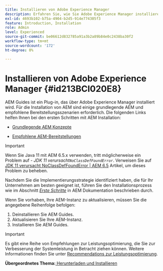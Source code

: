 ```yaml
---
title: Installieren von Adobe Experience Manager
description: Erfahren Sie, wie Sie Adobe Experience Manager installieren
exl-id: 4693b102-b75a-4904-b2d5-914e774305f3
feature: Introduction, Installation
role: Admin
level: Experienced
source-git-commit: be06612d832785a91a3b2a89b84e0c2438ba30f2
workflow-type: tm+mt
source-wordcount: '172'
ht-degree: 0%

---
```


# Installieren von Adobe Experience Manager {#id213BCI020E8}

AEM Guides ist ein Plug-in, das über Adobe Experience Manager installiert wird. Für die Installation von AEM sind einige grundlegende AEM und empfohlene Bereitstellungsszenarien erforderlich. Die folgenden Links helfen Ihnen bei den ersten Schritten mit AEM Installation:

- [Grundlegende AEM Konzepte](https://helpx.adobe.com/experience-manager/6-5/sites/deploying/using/deploy.html#BasicConcepts)

- [Empfohlene AEM-Bereitstellungen](https://helpx.adobe.com/experience-manager/6-5/sites/deploying/using/recommended-deploys.html)


>[!IMPORTANT]
>
> Wenn Sie Java 11 mit AEM 6.5.x verwenden, tritt möglicherweise ein Problem auf - *JDK 11 verursacht`NoClassDefFoundError`*. Verweisen Sie auf [JDK 11 verursacht NoClassDefFoundError \| AEM 6.5](https://helpx.adobe.com/experience-manager/kb/jdk-11-causes-noclassdeffounderror---aem-6-5.html) Artikel, um dieses Problem zu beheben.

Nachdem Sie die Implementierungsstrategie identifiziert haben, die für Ihr Unternehmen am besten geeignet ist, führen Sie den Installationsprozess wie im Abschnitt *[Erste Schritte](https://helpx.adobe.com/de/experience-manager/6-5/sites/deploying/using/deploy.html#GettingStarted)* in AEM Dokumentation beschrieben durch.

Wenn Sie vorhaben, Ihre AEM-Instanz zu aktualisieren, müssen Sie die angegebene Reihenfolge befolgen:

1. Deinstallieren Sie AEM Guides.
1. Aktualisieren Sie Ihre AEM-Instanz.
1. Installieren Sie AEM Guides.

>[!IMPORTANT]
>
> Es gibt eine Reihe von Empfehlungen zur Leistungsoptimierung, die Sie zur Verbesserung der Systemleistung in Betracht ziehen können. Weitere Informationen finden Sie unter [Recommendations zur Leistungsoptimierung](download-install-recommend-perf-optimiz.md#).

**Übergeordnetes Thema:**[ Herunterladen und Installieren](download-install.md)
